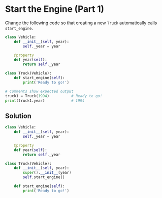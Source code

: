 # Start the Engine (Part 1)
Change the following code so that creating a new `Truck` automatically calls `start_engine`.

```python
class Vehicle:
    def __init__(self, year):
        self._year = year

    @property
    def year(self):
        return self._year

class Truck(Vehicle):
    def start_engine(self):
        print('Ready to go!')

# Comments show expected output
truck1 = Truck(1994)          # Ready to go!
print(truck1.year)            # 1994
```

## Solution
```python
class Vehicle:
    def __init__(self, year):
        self._year = year

    @property
    def year(self):
        return self._year

class Truck(Vehicle):
    def __init__(self, year):
        super().__init__(year)
        self.start_engine()

    def start_engine(self):
        print('Ready to go!')
```
